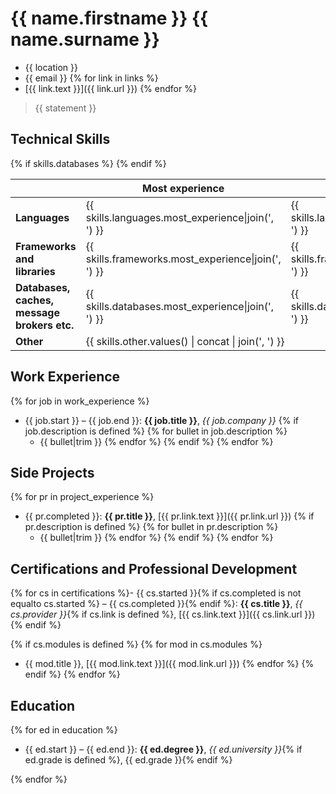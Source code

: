{{ name.firstname }} {{ name.surname }}
===========
- {{ location }}
- {{ email }}
{% for link in links %}
- [{{ link.text }}]({{ link.url }})
{% endfor %}

> {{ statement }}

Technical Skills
----------------

<table>
  <thead>
    <tr>
      <th></th>
      <th>Most experience</th>
      <th>Some experience</th>
      <th>Dabbled</th>
    </tr>
  </thead>
  <tbody>
    <tr>
      <td><strong>Languages</strong></td>
      <td>{{ skills.languages.most_experience|join(', ') }}</td>
      <td>{{ skills.languages.some_experience|join(', ') }}</td>
      <td>{{ skills.languages.dabbled|join(', ') }}</td>
    </tr>
    <tr>
      <td><strong>Frameworks and libraries</strong></td>
      <td>{{ skills.frameworks.most_experience|join(', ') }}</td>
      <td>{{ skills.frameworks.some_experience|join(', ') }}</td>
      <td>{{ skills.frameworks.dabbled|join(', ') }}</td>
    </tr>
    {% if skills.databases %}
      <td><strong>Databases, caches, message brokers etc.</strong></td>
      <td>{{ skills.databases.most_experience|join(', ') }}</td>
      <td>{{ skills.databases.some_experience|join(', ') }}</td>
      <td>{{ skills.databases.dabbled|join(', ') }}</td>
    {% endif %}
    <tr>
      <td><strong>Other</strong></td>
      <td colspan="3">{{ skills.other.values() | concat | join(', ') }}</td>
    </tr>
  </tbody>
</table>

Work Experience
---------------

{% for job in work_experience %}
- {{ job.start }} – {{ job.end }}: **{{ job.title }}**, *{{ job.company }}*
  {% if job.description is defined %}
    {% for bullet in job.description %}
    + {{ bullet|trim }}
    {% endfor %}
  {% endif %}
{% endfor %}

Side Projects
------------------

{% for pr in project_experience %}
- {{ pr.completed }}: **{{ pr.title }}**, [{{ pr.link.text }}]({{ pr.link.url }})
  {% if pr.description is defined %}
    {% for bullet in pr.description %}
    + {{ bullet|trim }}
    {% endfor %}
  {% endif %}
{% endfor %}

Certifications and Professional Development
------------------------

{% for cs in certifications %}- {{ cs.started }}{% if cs.completed is not equalto cs.started %}
 – {{ cs.completed }}{% endif %}: **{{ cs.title }}**, *{{ cs.provider }}*{% if cs.link is defined %}, [{{ cs.link.text }}]({{ cs.link.url }}){% endif %}

  {% if cs.modules is defined %}
    {% for mod in cs.modules %}
  + {{ mod.title }}, [{{ mod.link.text }}]({{ mod.link.url }})
    {% endfor %}
  {% endif %}
{% endfor %}

Education
---------
{% for ed in education %}
- {{ ed.start }} – {{ ed.end }}: **{{ ed.degree }}**, *{{ ed.university }}*{% if ed.grade is defined %}, {{ ed.grade }}{% endif %}

{% endfor %}
